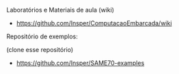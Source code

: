 Laboratórios e Materiais de aula (wiki)

- https://github.com/Insper/ComputacaoEmbarcada/wiki

Repositório de exemplos:

(clone esse repositório)

 - https://github.com/Insper/SAME70-examples 
